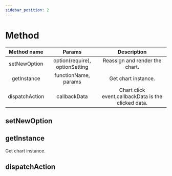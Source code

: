 ```yaml
---
sidebar_position: 2
---
```


# Method

| Method name  |             Params             |                     Description                     |
| :----------: | :----------------------------: | :-------------------------------------------------: |
| setNewOption | option(require), optionSetting |           Reassign and render the chart.            |
| getInstance | functionName, params |           Get chart instance.            |
|   dispatchAction    |          callbackData          | Chart click event,callbackData is the clicked data. |

## setNewOption

## getInstance
Get chart instance.

## dispatchAction
